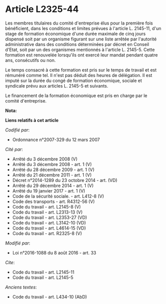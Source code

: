 # Article L2325-44

Les membres titulaires du comité d'entreprise élus pour la première fois bénéficient, dans les conditions et limites prévues
à l'article L. 2145-11, d'un stage de formation économique d'une durée maximale de cinq jours dispensé soit par un organisme
figurant sur une liste arrêtée par l'autorité administrative dans des conditions déterminées par décret en Conseil d'Etat,
soit par un des organismes mentionnés à l'article L. 2145-5. Cette formation est renouvelée lorsqu'ils ont exercé leur mandat
pendant quatre ans, consécutifs ou non. 

Le temps consacré à cette formation est pris sur le temps de travail et est rémunéré comme tel. Il n'est pas déduit des
heures de délégation. Il est imputé sur la durée du congé de formation économique, sociale et syndicale prévu aux articles L.
2145-5 et suivants. 

Le financement de la formation économique est pris en charge par le comité d'entreprise.

**Nota:**



**Liens relatifs à cet article**

_Codifié par_:

  - Ordonnance n°2007-329 du 12 mars 2007

_Cité par_:

  - Arrêté du 3 décembre 2008 (V)
  - Arrêté du 3 décembre 2008 - art. 1 (V)
  - Arrêté du 28 décembre 2009 - art. 1 (V)
  - Arrêté du 21 décembre 2011 - art. 1 (V)
  - Décret n°2014-1289 du 23 octobre 2014 - art. (VD)
  - Arrêté du 29 décembre 2014 - art. 1 (V)
  - Arrêté du 19 janvier 2017 - art. 1 (V)
  - Code de la sécurité sociale. - art. L412-8 (V)
  - Code des transports - art. R4312-56 (V)
  - Code du travail - art. L2145-8 (V)
  - Code du travail - art. L2313-13 (V)
  - Code du travail - art. L2353-27 (VD)
  - Code du travail - art. L3142-10 (VD)
  - Code du travail - art. L4614-15 (VD)
  - Code du travail - art. R2325-8 (V)

_Modifié par_:

  - Loi n°2016-1088 du 8 août 2016 - art. 33

_Cite_:

  - Code du travail - art. L2145-11
  - Code du travail - art. L2145-5

_Anciens textes_:

  - Code du travail - art. L434-10 (AbD)
